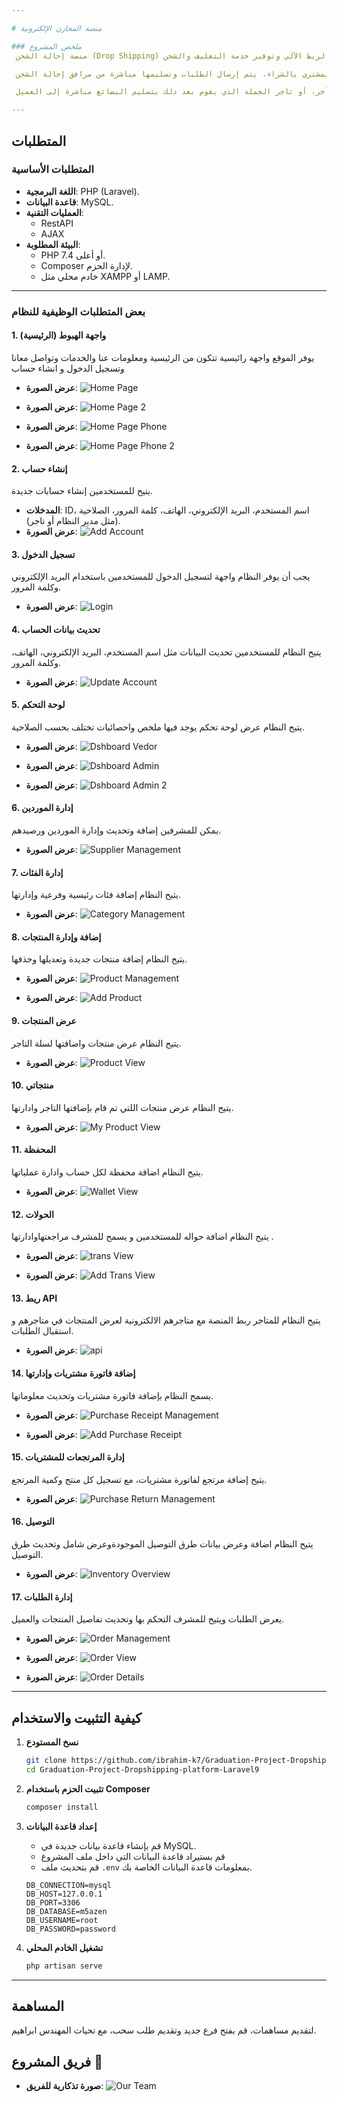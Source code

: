 ```yaml
---

# منصة المخازن الإلكترونية

### ملخص المشروع
 منصة إحالة الشحن (Drop Shipping) هي مخازن الإلكترونية شاملة لأصحاب المتاجر الإلكترونية، يمكنهم اختيار المنتجات التي يريدون بيعها في متاجرهم عبر الإنترنت وعرض قوائم المنتجات بالصور والمعلومات ويتم استقبال الطلبات من خلال خدمة الربط الآلي وتوفير خدمة التغليف والشحن.

 إحالة الشحن، وهو جزء من التجارة الإلكترونية، هو استراتيجية يقوم فيها البائع عبر الإنترنت بعرض المنتجات وعرضها دون الحاجة إلى الاحتفاظ بها في المخزون، بحيث عندما يقوم المشتري بالشراء، يتم إرسال الطلبات وتسليمها مباشرة من مرافق إحالة الشحن.

 بمعنى آخر، إنها استراتيجية إدارة حيث لا يحتفظ بائع التجزئة بالسلع في المخزون، بل ينقل الطلبات وتفاصيل التسليم التي يتلقاها من العملاء إلى الشركة المصنعة، أو بائع تجزئة آخر، أو تاجر الجملة الذي يقوم بعد ذلك بتسليم البضائع مباشرة إلى العميل.

---
```


## المتطلبات

### المتطلبات الأساسية
- **اللغة البرمجية**: PHP (Laravel).
- **قاعدة البيانات**: MySQL.
- **العمليات التقنية**:
  - RestAPI
  - AJAX
- **البيئة المطلوبة**:
  - PHP 7.4 أو أعلى.
  - Composer لإدارة الحزم.
  - خادم محلي مثل XAMPP أو LAMP.

---

### بعض المتطلبات الوظيفية للنظام

#### 1. واجهة الهبوط (الرئيسية)  
يوفر الموقع واجهة رائيسية تتكون من الرئيسية ومعلومات عنا والخدمات وتواصل معانا وتسجيل الدخول و انشاء حساب 
* **عرض الصورة**:
![Home Page](./screenshots/home.png)

* **عرض الصورة**:
![Home Page 2](./screenshots/home2.png)

* **عرض الصورة**:
![Home Page Phone](./screenshots/home_Phone.png)

* **عرض الصورة**:
![Home Page Phone 2](./screenshots/home_Phone2.png)

#### 2. إنشاء حساب 
يتيح للمستخدمين إنشاء حسابات جديدة. 
* **المدخلات**: ID، اسم المستخدم، البريد الإلكتروني، الهاتف، كلمة المرور، الصلاحية (مثل مدير النظام أو تاجر).
* **عرض الصورة**:
![Add Account](./screenshots/register.png)

#### 3. تسجيل الدخول
يجب أن يوفر النظام واجهة لتسجيل الدخول للمستخدمين باستخدام البريد الإلكتروني وكلمة المرور.
* **عرض الصورة**:
![Login](./screenshots/login.png)

#### 4. تحديث بيانات الحساب 
يتيح النظام للمستخدمين تحديث البيانات مثل اسم المستخدم، البريد الإلكتروني، الهاتف، وكلمة المرور.
* **عرض الصورة**:
![Update Account](./screenshots/vendor_info_update.png)

#### 5. لوحة التحكم
يتيح النظام عرض لوحة تحكم يوجد فيها ملخص واحصائيات تختلف بحسب الصلاحية.
* **عرض الصورة**:
![Dshboard Vedor](./screenshots/dshboard_vendor.png)

* **عرض الصورة**:
![Dshboard Admin](./screenshots/dshboard_admin.png)

* **عرض الصورة**:
![Dshboard Admin 2](./screenshots/dshboard_admin2.png)

#### 6. إدارة الموردين
يمكن للمشرفين إضافة وتحديث وإدارة الموردين ورصيدهم.
* **عرض الصورة**:
![Supplier Management](./screenshots/supplier_management.png)

#### 7. إدارة الفئات
يتيح النظام إضافة فئات رئيسية وفرعية وإدارتها.
* **عرض الصورة**:
![Category Management](./screenshots/category_management.png)

#### 8. إضافة وإدارة المنتجات
يتيح النظام إضافة منتجات جديدة وتعديلها وحذفها.
* **عرض الصورة**:
![Product Management](./screenshots/product_management.png)

* **عرض الصورة**:
![Add Product](./screenshots/add_product.png)

#### 9.  عرض المنتجات
يتيح النظام عرض منتجات واضافتها لسلة التاجر.
* **عرض الصورة**:
![Product View](./screenshots/proudct_view.png)

#### 10.   منتجاتي
يتيح النظام عرض منتجات اللتي تم قام بإضافتها التاجر وادارتها.
* **عرض الصورة**:
![My Product View](./screenshots/my_proudct.png)

#### 11.  المحفظة
يتيح النظام اضافة محفظة لكل حساب وادارة عملياتها.
* **عرض الصورة**:
![Wallet View](./screenshots/wallet.png)

#### 12.  الحولات
يتيح النظام اضافة حواله للمستخدمين و يسمح للمشرف مراجعتهاوادارتها .
* **عرض الصورة**:
![trans View](./screenshots/trans.png)

* **عرض الصورة**:
![Add Trans View](./screenshots/add_trans.png)

#### 13.  ريط API
يتيح النظام للمتاجر ربط المنصة مع متاجرهم الالكترونية لعرض المنتجات في متاجرهم و استقبال الطلبات.
* **عرض الصورة**:
![api](./screenshots/api.png)

#### 14. إضافة فاتورة مشتريات وإدارتها
يسمح النظام بإضافة فاتورة مشتريات وتحديث معلوماتها.
* **عرض الصورة**:
![Purchase Receipt Management](./screenshots/purchase_receipt.png)

* **عرض الصورة**:
![Add Purchase Receipt](./screenshots/add_purchase_receipt.png)

#### 15. إدارة المرتجعات للمشتريات
يتيح إضافة مرتجع لفاتورة مشتريات، مع تسجيل كل منتج وكمية المرتجع.
* **عرض الصورة**:
![Purchase Return Management](./screenshots/purchase_return.png)

#### 16. التوصيل
يتيح النظام اضافة وعرض بيانات طرق التوصيل الموجودةوعرض شامل وتحديث طرق التوصيل.
* **عرض الصورة**:
![Inventory Overview](./screenshots/delevery.png)

#### 17. إدارة الطلبات
يعرض الطلبات ويتيح للمشرف التحكم بها وتحديث تفاصيل المنتجات والعميل.
* **عرض الصورة**:
![Order Management](./screenshots/order_management.png)

* **عرض الصورة**:
![Order View](./screenshots/order.png)

* **عرض الصورة**:
![Order Details](./screenshots/order_det.png)

---

## كيفية التثبيت والاستخدام

1. **نسخ المستودع**
   ```bash
   git clone https://github.com/ibrahim-k7/Graduation-Project-Dropshipping-platform-Laravel9.git
   cd Graduation-Project-Dropshipping-platform-Laravel9
   ```

2. **تثبيت الحزم باستخدام Composer**
   ```bash
   composer install
   ```

3. **إعداد قاعدة البيانات**
   - قم بإنشاء قاعدة بيانات جديدة في MySQL.
   - قم بستيراد قاعدة البيانات التي داخل ملف المشروع
   - قم بتحديث ملف `.env` بمعلومات قاعدة البيانات الخاصة بك.
   ```plaintext
   DB_CONNECTION=mysql
   DB_HOST=127.0.0.1
   DB_PORT=3306
   DB_DATABASE=m5azen
   DB_USERNAME=root
   DB_PASSWORD=password
   ```


4. **تشغيل الخادم المحلي**
   ```bash
   php artisan serve
   ```

---

## المساهمة
لتقديم مساهمات، قم بفتح فرع جديد وتقديم طلب سحب، مع تحيات المهندس ابراهيم.

## فريق المشروع  💙
* **صورة تذكارية للفريق**:
![Our Team](./screenshots/Our_Team.JPG)
